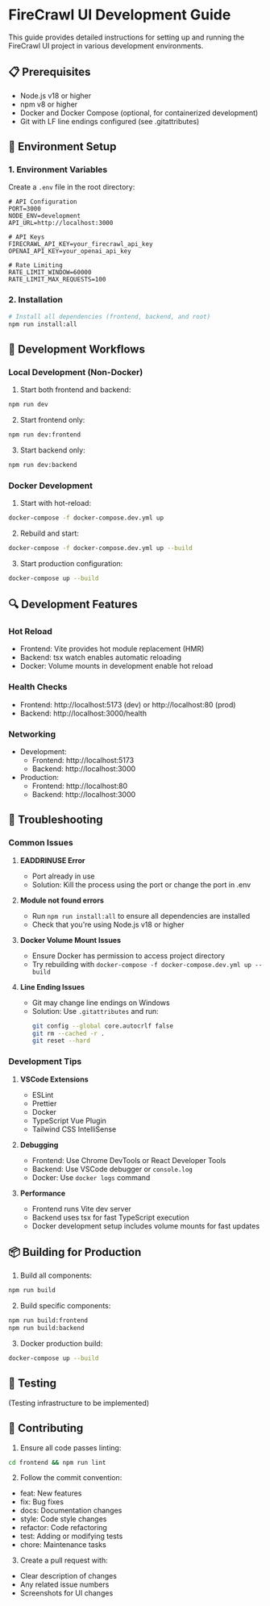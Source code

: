 # FireCrawl UI Development Guide

This guide provides detailed instructions for setting up and running the FireCrawl UI project in various development environments.

## 📋 Prerequisites

- Node.js v18 or higher
- npm v8 or higher
- Docker and Docker Compose (optional, for containerized development)
- Git with LF line endings configured (see .gitattributes)

## 🔧 Environment Setup

### 1. Environment Variables

Create a `.env` file in the root directory:

```env
# API Configuration
PORT=3000
NODE_ENV=development
API_URL=http://localhost:3000

# API Keys
FIRECRAWL_API_KEY=your_firecrawl_api_key
OPENAI_API_KEY=your_openai_api_key

# Rate Limiting
RATE_LIMIT_WINDOW=60000
RATE_LIMIT_MAX_REQUESTS=100
```

### 2. Installation

```bash
# Install all dependencies (frontend, backend, and root)
npm run install:all
```

## 🚀 Development Workflows

### Local Development (Non-Docker)

1. Start both frontend and backend:
```bash
npm run dev
```

2. Start frontend only:
```bash
npm run dev:frontend
```

3. Start backend only:
```bash
npm run dev:backend
```

### Docker Development

1. Start with hot-reload:
```bash
docker-compose -f docker-compose.dev.yml up
```

2. Rebuild and start:
```bash
docker-compose -f docker-compose.dev.yml up --build
```

3. Start production configuration:
```bash
docker-compose up --build
```

## 🔍 Development Features

### Hot Reload

- Frontend: Vite provides hot module replacement (HMR)
- Backend: tsx watch enables automatic reloading
- Docker: Volume mounts in development enable hot reload

### Health Checks

- Frontend: http://localhost:5173 (dev) or http://localhost:80 (prod)
- Backend: http://localhost:3000/health

### Networking

- Development:
  - Frontend: http://localhost:5173
  - Backend: http://localhost:3000
- Production:
  - Frontend: http://localhost:80
  - Backend: http://localhost:3000

## 🐛 Troubleshooting

### Common Issues

1. **EADDRINUSE Error**
   - Port already in use
   - Solution: Kill the process using the port or change the port in .env

2. **Module not found errors**
   - Run `npm run install:all` to ensure all dependencies are installed
   - Check that you're using Node.js v18 or higher

3. **Docker Volume Mount Issues**
   - Ensure Docker has permission to access project directory
   - Try rebuilding with `docker-compose -f docker-compose.dev.yml up --build`

4. **Line Ending Issues**
   - Git may change line endings on Windows
   - Solution: Use `.gitattributes` and run:
     ```bash
     git config --global core.autocrlf false
     git rm --cached -r .
     git reset --hard
     ```

### Development Tips

1. **VSCode Extensions**
   - ESLint
   - Prettier
   - Docker
   - TypeScript Vue Plugin
   - Tailwind CSS IntelliSense

2. **Debugging**
   - Frontend: Use Chrome DevTools or React Developer Tools
   - Backend: Use VSCode debugger or `console.log`
   - Docker: Use `docker logs` command

3. **Performance**
   - Frontend runs Vite dev server
   - Backend uses tsx for fast TypeScript execution
   - Docker development setup includes volume mounts for fast updates

## 📦 Building for Production

1. Build all components:
```bash
npm run build
```

2. Build specific components:
```bash
npm run build:frontend
npm run build:backend
```

3. Docker production build:
```bash
docker-compose up --build
```

## 🧪 Testing

(Testing infrastructure to be implemented)

## 🤝 Contributing

1. Ensure all code passes linting:
```bash
cd frontend && npm run lint
```

2. Follow the commit convention:
- feat: New features
- fix: Bug fixes
- docs: Documentation changes
- style: Code style changes
- refactor: Code refactoring
- test: Adding or modifying tests
- chore: Maintenance tasks

3. Create a pull request with:
- Clear description of changes
- Any related issue numbers
- Screenshots for UI changes
